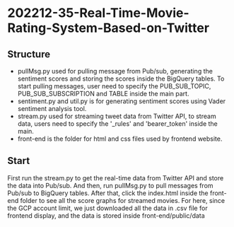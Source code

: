 # 202212-35-Real-Time-Movie-Rating-System-Based-on-Twitter
## Structure
- pullMsg.py used for pulling message from Pub/sub, generating the sentiment scores and storing the scores inside the BigQuery tables. To start pulling messages, user need to specify the PUB_SUB_TOPIC, PUB_SUB_SUBSCRIPTION and TABLE inside the main part.
- sentiment.py and util.py is for generating sentiment scores using Vader sentiment analysis tool.
- stream.py used for streaming tweet data from Twitter API, to stream data, users need to specify the '_rules' and 'bearer_token' inside the main.
- front-end is the folder for html and css files used by frontend website.

## Start
First run the stream.py to get the real-time data from Twitter API and store the data into Pub/sub. And then, run pullMsg.py to pull messages from Pub/sub to BigQuery tables. After that, click the index.html inside the front-end folder to see all the score graphs for streamed movies. For here, since the GCP account limit, we just downloaded all the data in .csv file for frontend display, and the data is stored inside front-end/public/data
